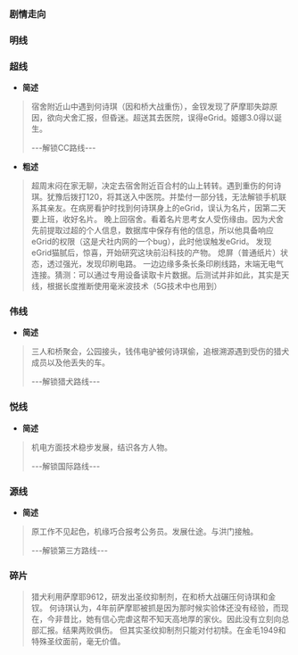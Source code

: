 ### 剧情走向

### 明线

### 超线
- **简述**  
> 宿舍附近山中遇到何诗琪（因和桥大战重伤），金钗发现了萨摩耶失踪原因，欲向犬舍汇报，但昏迷。超送其去医院，误得eGrid。姬娜3.0得以诞生。  
>
> ---解锁CC路线---
- **粗述**
> 超周末闷在家无聊，决定去宿舍附近百合村的山上转转。遇到重伤的何诗琪。犹豫后拨打120，将其送入中医院。并垫付一部分钱，无法解锁手机联系其亲友。在病房看护时找到何诗琪身上的eGrid，误认为名片，因第二天要上班，收好名片。
晚上回宿舍。看着名片思考女人受伤缘由。因为犬舍先前提取过超的个人信息，数据库中保存有他的信息，所以他具备响应eGrid的权限（这是犬社内网的一个bug），此时他误触发eGrid。
发现eGrid猫腻后，惊喜，开始研究这块前沿科技的产物。
熄屏（普通纸片）状态，透过强光，发现印刷电路。
一边边缘多条长条印刷线路，末端无电气连接。猜测：可以通过专用设备读取卡片数据。后测试并非如此，其实是天线，根据长度推断使用毫米波技术（5G技术中也用到）
### 伟线
- **简述**
> 三人和桥聚会，公园接头，钱伟电驴被何诗琪偷，追根溯源遇到受伤的猎犬成员以及他丢失的车。  
>
> ---解锁猎犬路线---
### 悦线
- **简述**
> 机电方面技术稳步发展，结识各方人物。
>
> ---解锁国际路线---
### 源线
- **简述**
>原工作不见起色，机缘巧合报考公务员。发展仕途。与洪门接触。
>
>---解锁第三方路线---

### 碎片
> 猎犬利用萨摩耶9612，研发出圣纹抑制剂，在和桥大战碾压何诗琪和金钗。
何诗琪认为，4年前萨摩耶被抓是因为那时候实验体还没有经验，而现在，今非昔比，她有信心完虐这帮不知天高地厚的家伙。因此没有立刻向总部汇报。结果两败俱伤。
但其实圣纹抑制剂只能对付初犊。在金毛1949和特殊圣纹面前，毫无价值。

